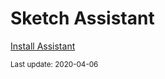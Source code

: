 # Sketch Assistant

<a href="sketch://foo?bar">Install Assistant</a>

<small>Last update: 2020-04-06</small>
